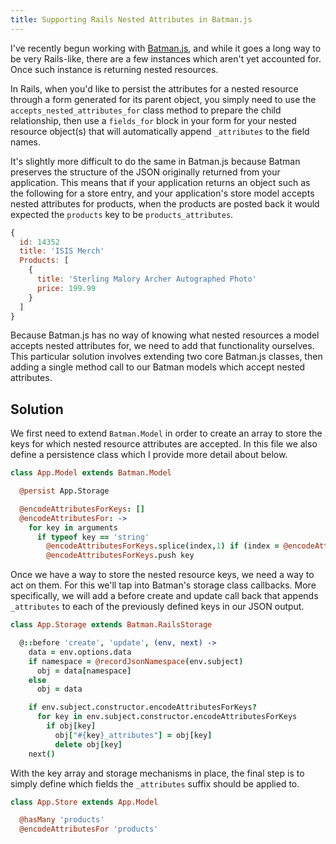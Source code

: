 ```yaml
---
title: Supporting Rails Nested Attributes in Batman.js
---
```


I've recently begun working with [Batman.js](http://batmanjs.org), and while it goes a long way to be very Rails-like, there are a few instances which aren't yet accounted for. Once such instance is returning nested resources.

In Rails, when you'd like to persist the attributes for a nested resource through a form generated for its parent object, you simply need to use the `accepts_nested_attributes_for` class method to prepare the child relationship, then use a `fields_for` block in your form for your nested resource object(s) that will automatically append `_attributes` to the field names.

It's slightly more difficult to do the same in Batman.js because Batman  preserves the structure of the JSON originally returned from your application. This means that if your application returns an object such as the following for a store entry, and your application's store model accepts nested attributes for products, when the products are posted back it would expected the `products` key to be `products_attributes`.

``` javascript
{
  id: 14352
  title: 'ISIS Merch'
  Products: [
    {
      title: 'Sterling Malory Archer Autographed Photo'
      price: 199.99
    }
  ]
}
```

Because Batman.js has no way of knowing what nested resources a model accepts nested attributes for, we need to add that functionality ourselves. This particular solution involves extending two core Batman.js classes, then adding a single method call to our Batman models which accept nested attributes.

## Solution

We first need to extend `Batman.Model` in order to create an array to store the keys for which nested resource attributes are accepted. In this file we also define a persistence class which I provide more detail about below.

``` coffeescript
class App.Model extends Batman.Model

  @persist App.Storage

  @encodeAttributesForKeys: []
  @encodeAttributesFor: ->
    for key in arguments
      if typeof key == 'string'
        @encodeAttributesForKeys.splice(index,1) if (index = @encodeAttributesForKeys.indexOf(key)) > 0
        @encodeAttributesForKeys.push key
```

Once we have a way to store the nested resource keys, we need a way to act on them. For this we'll tap into Batman's storage class callbacks. More specifically, we will add a before create and update call back that appends `_attributes` to each of the previously defined keys in our JSON output.

``` coffeescript
class App.Storage extends Batman.RailsStorage

  @::before 'create', 'update', (env, next) ->
    data = env.options.data
    if namespace = @recordJsonNamespace(env.subject)
      obj = data[namespace]
    else
      obj = data

    if env.subject.constructor.encodeAttributesForKeys?
      for key in env.subject.constructor.encodeAttributesForKeys
        if obj[key]
          obj["#{key}_attributes"] = obj[key]
          delete obj[key]
    next()
```

With the key array and storage mechanisms in place, the final step is to simply define which fields the `_attributes` suffix should be applied to.

``` coffeescript
class App.Store extends App.Model

  @hasMany 'products'
  @encodeAttributesFor 'products'
```
